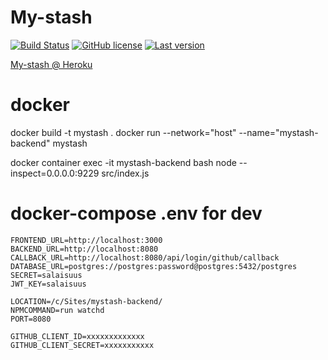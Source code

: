 My-stash 
============

[![Build Status](https://travis-ci.com/lahdeero/mystash-backend.svg?branch=master)](https://travis-ci.com/lahdeero/mystash-backend)
[![GitHub license](	https://img.shields.io/github/license/lahdeero/mystash-backend.svg)](https://github.com/lahdeero/mystash-backend/blob/master/LICENSE)
[![Last version](https://img.shields.io/github/tag-date/lahdeero/mystash-backend.svg)](https://github.com/lahdeero/mystash-backend/blob/master/CHANGELOG.md)

[My-stash @ Heroku](https://my-stash.herokuapp.com/)


# docker

docker build -t mystash .
docker run --network="host" --name="mystash-backend" mystash

docker container exec -it mystash-backend bash
node --inspect=0.0.0.0:9229 src/index.js

# docker-compose .env for dev
```
FRONTEND_URL=http://localhost:3000
BACKEND_URL=http://localhost:8080
CALLBACK_URL=http://localhost:8080/api/login/github/callback
DATABASE_URL=postgres://postgres:password@postgres:5432/postgres
SECRET=salaisuus
JWT_KEY=salaisuus

LOCATION=/c/Sites/mystash-backend/
NPMCOMMAND=run watchd
PORT=8080

GITHUB_CLIENT_ID=xxxxxxxxxxxxx
GITHUB_CLIENT_SECRET=xxxxxxxxxxx
```
